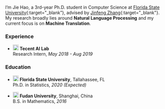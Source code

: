 
I’m Jie Hao, a 3rd-year Ph.D. student in Computer Science at [Florida State University](https://www.fsu.edu){:target="_blank”}, advised by [Jinfeng Zhang](https://ani.stat.fsu.edu/~jinfeng/index.html){:target="_blank"}. My research broadly lies around **Natural Language Processing** and  my current focus is on **Machine Translation**.


### Experience

* <img src="" width="18" height="18"> **Tecent AI Lab**  
Research Intern, *May 2018 - Aug 2019*


### Education

* <img src="" width="18" height="18"> **Florida State University**, Tallahassee, FL  
Ph.D. in Statistics, *2020 (Expected)*

* <img src="logo/bupt.png" width="18" height="18"> **Fudan University**, Shanghai, China  
B.S. in Mathematics, *2016*


